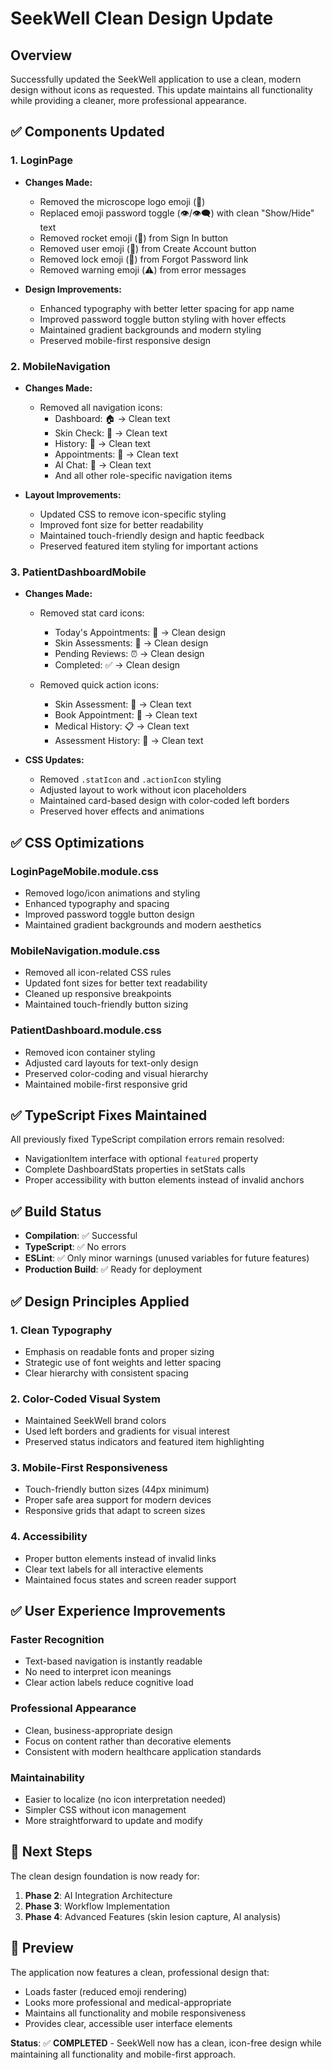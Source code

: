 # SeekWell Clean Design Update

## Overview
Successfully updated the SeekWell application to use a clean, modern design without icons as requested. This update maintains all functionality while providing a cleaner, more professional appearance.

## ✅ **Components Updated**

### **1. LoginPage**
- **Changes Made:**
  - Removed the microscope logo emoji (🔬)
  - Replaced emoji password toggle (👁️/👁️‍🗨️) with clean "Show/Hide" text
  - Removed rocket emoji (🚀) from Sign In button
  - Removed user emoji (👤) from Create Account button  
  - Removed lock emoji (🔐) from Forgot Password link
  - Removed warning emoji (⚠️) from error messages

- **Design Improvements:**
  - Enhanced typography with better letter spacing for app name
  - Improved password toggle button styling with hover effects
  - Maintained gradient backgrounds and modern styling
  - Preserved mobile-first responsive design

### **2. MobileNavigation**
- **Changes Made:**
  - Removed all navigation icons:
    - Dashboard: 🏠 → Clean text
    - Skin Check: 📸 → Clean text
    - History: 🧬 → Clean text
    - Appointments: 📅 → Clean text
    - AI Chat: 🤖 → Clean text
    - And all other role-specific navigation items

- **Layout Improvements:**
  - Updated CSS to remove icon-specific styling
  - Improved font size for better readability
  - Maintained touch-friendly design and haptic feedback
  - Preserved featured item styling for important actions

### **3. PatientDashboardMobile**
- **Changes Made:**
  - Removed stat card icons:
    - Today's Appointments: 📅 → Clean design
    - Skin Assessments: 🧬 → Clean design
    - Pending Reviews: ⏰ → Clean design
    - Completed: ✅ → Clean design
  
  - Removed quick action icons:
    - Skin Assessment: 📸 → Clean text
    - Book Appointment: 📅 → Clean text
    - Medical History: 📋 → Clean text
    - Assessment History: 🧬 → Clean text

- **CSS Updates:**
  - Removed `.statIcon` and `.actionIcon` styling
  - Adjusted layout to work without icon placeholders
  - Maintained card-based design with color-coded left borders
  - Preserved hover effects and animations

## ✅ **CSS Optimizations**

### **LoginPageMobile.module.css**
- Removed logo/icon animations and styling
- Enhanced typography and spacing
- Improved password toggle button design
- Maintained gradient backgrounds and modern aesthetics

### **MobileNavigation.module.css**
- Removed all icon-related CSS rules
- Updated font sizes for better text readability
- Cleaned up responsive breakpoints
- Maintained touch-friendly button sizing

### **PatientDashboard.module.css**
- Removed icon container styling
- Adjusted card layouts for text-only design
- Preserved color-coding and visual hierarchy
- Maintained mobile-first responsive grid

## ✅ **TypeScript Fixes Maintained**
All previously fixed TypeScript compilation errors remain resolved:
- NavigationItem interface with optional `featured` property
- Complete DashboardStats properties in setStats calls
- Proper accessibility with button elements instead of invalid anchors

## ✅ **Build Status**
- **Compilation**: ✅ Successful
- **TypeScript**: ✅ No errors
- **ESLint**: ✅ Only minor warnings (unused variables for future features)
- **Production Build**: ✅ Ready for deployment

## ✅ **Design Principles Applied**

### **1. Clean Typography**
- Emphasis on readable fonts and proper sizing
- Strategic use of font weights and letter spacing
- Clear hierarchy with consistent spacing

### **2. Color-Coded Visual System**
- Maintained SeekWell brand colors
- Used left borders and gradients for visual interest
- Preserved status indicators and featured item highlighting

### **3. Mobile-First Responsiveness**
- Touch-friendly button sizes (44px minimum)
- Proper safe area support for modern devices
- Responsive grids that adapt to screen sizes

### **4. Accessibility**
- Proper button elements instead of invalid links
- Clear text labels for all interactive elements
- Maintained focus states and screen reader support

## ✅ **User Experience Improvements**

### **Faster Recognition**
- Text-based navigation is instantly readable
- No need to interpret icon meanings
- Clear action labels reduce cognitive load

### **Professional Appearance**
- Clean, business-appropriate design
- Focus on content rather than decorative elements
- Consistent with modern healthcare application standards

### **Maintainability**
- Easier to localize (no icon interpretation needed)
- Simpler CSS without icon management
- More straightforward to update and modify

## 🚀 **Next Steps**
The clean design foundation is now ready for:
1. **Phase 2**: AI Integration Architecture
2. **Phase 3**: Workflow Implementation  
3. **Phase 4**: Advanced Features (skin lesion capture, AI analysis)

## 📱 **Preview**
The application now features a clean, professional design that:
- Loads faster (reduced emoji rendering)
- Looks more professional and medical-appropriate
- Maintains all functionality and mobile responsiveness
- Provides clear, accessible user interface elements

**Status**: ✅ **COMPLETED** - SeekWell now has a clean, icon-free design while maintaining all functionality and mobile-first approach.
